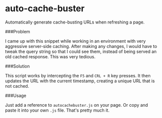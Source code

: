 auto-cache-buster
=================

Automatically generate cache-busting URLs when refreshing a page.

###Problem

I came up with this snippet while working in an environment with very aggressive server-side caching. After making any changes, I would have to tweak the query string so that I could see them, instead of being served an old cached response. This was very tedious.

###Solution

This script works by intercepting the `F5` and `CRL + R` key presses. It then updates the URL with the current timestamp, creating a unique URL that is not cached.

###Usage

Just add a reference to `autocachebuster.js` on your page. Or copy and paste it into your own `.js` file. That's pretty much it.
